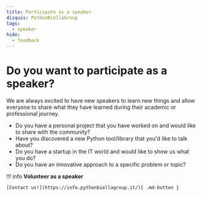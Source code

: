 ```yaml
---
title: Participate as a speaker
disquis: PythonBiellaGroup
tags:
  - speaker
hide:
  - feedback
---
```


# Do you want to participate as a speaker?

We are always excited to have new speakers to learn new things and allow everyone to share what they have learned during their academic or professional journey.

- Do you have a personal project that you have worked on and would like to share with the community?
- Have you discovered a new Python tool/library that you'd like to talk about?
- Do you have a startup in the IT world and would like to show us what you do?
- Do you have an innovative approach to a specific problem or topic?

!!! info
**Volunteer as a speaker**

    [Contact us!](https://info.pythonbiellagroup.it/){ .md-button }
